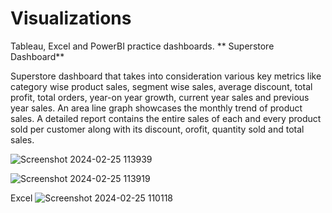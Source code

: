 # Visualizations

Tableau, Excel and PowerBI practice dashboards.
**
Superstore Dashboard**

Superstore dashboard that takes into consideration various key metrics like category wise product sales, segment wise sales, average discount, total profit, total orders, year-on year growth, current year sales and previous year sales. An area line graph showcases the monthly trend of product sales.
A detailed report contains the entire sales of each and every product sold per customer along with its discount, orofit, quantity sold and total sales.

![Screenshot 2024-02-25 113939](https://github.com/Shru0220/Visualizations/assets/154072471/16711729-4dfa-4d51-b54a-bbab3d87e3c0)

![Screenshot 2024-02-25 113919](https://github.com/Shru0220/Visualizations/assets/154072471/0011cf9e-117c-4abb-9f55-626659927cf1)


Excel
![Screenshot 2024-02-25 110118](https://github.com/Shru0220/Visualizations/assets/154072471/a3047bca-e82c-42e8-b45c-a864eaff84f6)
